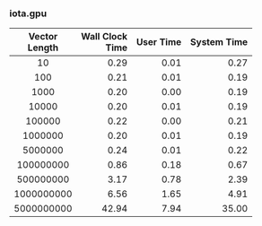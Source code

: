 ### iota.gpu
|Vector<br>Length|Wall Clock<br>Time|User Time|System Time|
|:--:|--:|--:|--:|
|10| 0.29| 0.01| 0.27|
|100| 0.21| 0.01| 0.19|
|1000| 0.20| 0.00| 0.19|
|10000| 0.20| 0.01| 0.19|
|100000| 0.22| 0.00| 0.21|
|1000000| 0.20| 0.01| 0.19|
|5000000| 0.24| 0.01| 0.22|
|100000000| 0.86| 0.18| 0.67|
|500000000| 3.17| 0.78| 2.39|
|1000000000| 6.56| 1.65| 4.91|
|5000000000|42.94| 7.94|35.00|
